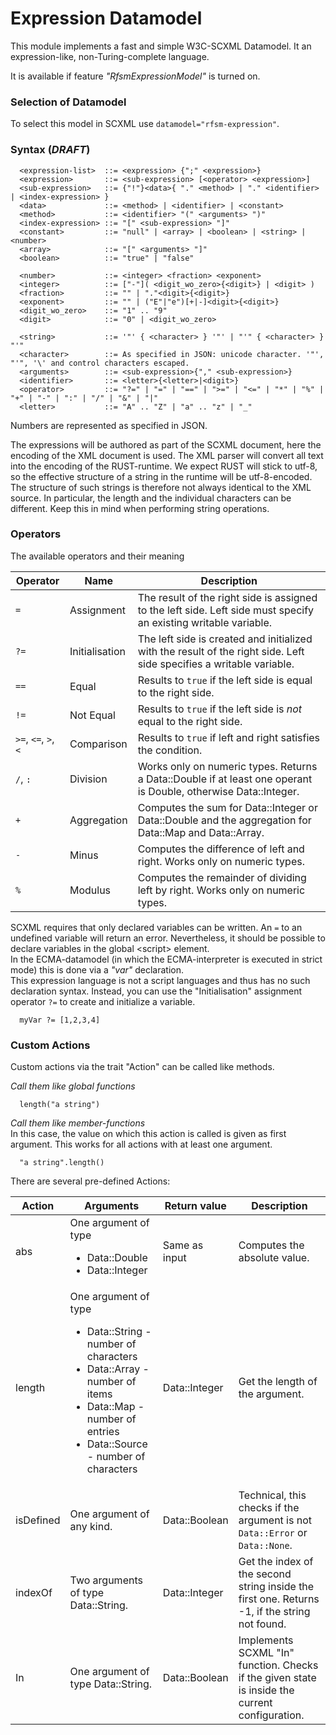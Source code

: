 # Expression Datamodel

This module implements a fast and simple W3C-SCXML Datamodel.
It an expression-like, non-Turing-complete language. 

It is available if feature _"RfsmExpressionModel"_ is turned on.

### Selection of Datamodel

To select this model in SCXML use `datamodel="rfsm-expression"`. 

### Syntax (_DRAFT_)

```
  <expression-list>  ::= <expression> {";" <expression>}
  <expression>       ::= <sub-expression> [<operator> <expression>]
  <sub-expression>   ::= {"!"}<data>{ "." <method> | "." <identifier> | <index-expression> }
  <data>             ::= <method> | <identifier> | <constant>
  <method>           ::= <identifier> "(" <arguments> ")"
  <index-expression> ::= "[" <sub-expression> "]"
  <constant>         ::= "null" | <array> | <boolean> | <string> | <number>
  <array>            ::= "[" <arguments> "]"
  <boolean>          ::= "true" | "false"
  
  <number>           ::= <integer> <fraction> <exponent>
  <integer>          ::= ["-"]( <digit_wo_zero>{<digit>} | <digit> ) 
  <fraction>         ::= "" | "."<digit>{<digit>}
  <exponent>         ::= "" | ("E"|"e")[+|-]<digit>{<digit>}
  <digit_wo_zero>    ::= "1" .. "9"  
  <digit>            ::= "0" | <digit_wo_zero>  

  <string>           ::= '"' { <character> } '"' | "'" { <character> } "'"
  <character>        ::= As specified in JSON: unicode character. '"', "'", '\' and control characters escaped. 
  <arguments>        ::= <sub-expression>{"," <sub-expression>}
  <identifier>       ::= <letter>{<letter>|<digit>}
  <operator>         ::= "?=" | "=" | "==" | ">=" | "<=" | "*" | "%" | "+" | "-" | ":" | "/" | "&" | "|"
  <letter>           ::= "A" .. "Z" | "a" .. "z" | "_"  
```

Numbers are represented as specified in JSON.

The expressions will be authored as part of the SCXML document, here the encoding of the XML document is used.
The XML parser will convert all text into the encoding of the RUST-runtime. We expect RUST will stick to utf-8,
so the effective structure of a string in the runtime will be utf-8-encoded.<br/>
The structure of such strings is therefore not always identical to the XML source. 
In particular, the length and the individual characters can be different. 
Keep this in mind when performing string operations.   

### Operators

The available operators and their meaning

| Operator             | Name           | Description                                                                                                          |
|----------------------|----------------|----------------------------------------------------------------------------------------------------------------------|
| `=`                  | Assignment     | The result of the right side is assigned to the left side. Left side must specify an existing writable variable.     |
| `?=`                 | Initialisation | The left side is created and initialized with the result of the right side. Left side specifies a writable variable. |                                                 |
| `==`                 | Equal          | Results to `true` if the left side is equal to the right side.                                                       |
| `!=`                 | Not Equal      | Results to `true` if the left side is _not_ equal to the right side.                                                 |
| `>=`, `<=`, `>`, `<` | Comparison     | Results to `true` if left and right satisfies the condition.                                                         |
| `/`, `:`             | Division       | Works only on numeric types. Returns a Data::Double if at least one operant is Double, otherwise Data::Integer.      |
| `+`                  | Aggregation    | Computes the sum for Data::Integer or Data::Double and the aggregation for Data::Map and Data::Array.                |
| `-`                  | Minus          | Computes the difference of left and right. Works only on numeric types.                                              |
| `%`                  | Modulus        | Computes the remainder of dividing left by right. Works only on numeric types.                                       |

SCXML requires that only declared variables can be written. An `=` to an undefined variable will return an error.
Nevertheless, it should  be possible to declare variables in the global &lt;script&gt; element.<br/>
In the ECMA-datamodel (in which the ECMA-interpreter is executed in strict mode) this is done via a _"var"_ declaration. <br/>
This expression language is not a script languages and thus has no such declaration syntax. Instead, you can use the "Initialisation" assignment operator `?=` 
to create and initialize a variable.<br/>

```
  myVar ?= [1,2,3,4]
```

### Custom Actions

Custom actions via the trait "Action" can be called like methods.

_Call them like global functions_

```
  length("a string")
```

_Call them like member-functions_<br/>
In this case, the value on which this action is called is given as first argument.
This works for all actions with at least one argument.

```
  "a string".length()
```

There are several pre-defined Actions:

| Action    | Arguments                                                                                                                                                                                          | Return value  | Description                                                                                    |
|-----------|----------------------------------------------------------------------------------------------------------------------------------------------------------------------------------------------------|---------------|------------------------------------------------------------------------------------------------|
| abs       | One argument of type <ul><li>Data::Double</li><li>Data::Integer</li></ul>                                                                                                                          | Same as input | Computes the absolute value.                                                                   |
| length    | One argument of type <ul><li>Data::String - number of characters</li><li>Data::Array - number of items</li><li>Data::Map - number of entries</li><li>Data::Source - number of characters</li></ul> | Data::Integer | Get the length of the argument.                                                                |
| isDefined | One argument of any kind.                                                                                                                                                                          | Data::Boolean | Technical, this checks if the argument is not `Data::Error` or `Data::None`.                   |
| indexOf   | Two arguments of type Data::String.                                                                                                                                                                | Data::Integer | Get the index of the second string inside the first one. Returns -1, if the string not found.  |
| In        | One argument of type Data::String.                                                                                                                                                                 | Data::Boolean | Implements SCXML "In" function. Checks if the given state is inside the current configuration. |
